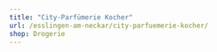 ```yaml
---
title: "City-Parfümerie Kocher"
url: /esslingen-am-neckar/city-parfuemerie-kocher/
shop: Drogerie
---
```

